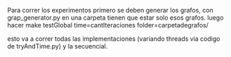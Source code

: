 Para correr los experimentos primero se deben generar los grafos, con grap_generator.py en una carpeta tienen que estar solo esos grafos.
luego hacer make testGlobal time=cantIteraciones folder=carpetadegrafos/

esto va a correr todas las implementaciones (variando threads via codigo de tryAndTime.py) y la secuencial.
